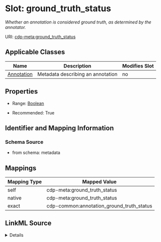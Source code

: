 

# Slot: ground_truth_status


_Whether an annotation is considered ground truth, as determined by the annotator._



URI: [cdp-meta:ground_truth_status](metadataground_truth_status)



<!-- no inheritance hierarchy -->





## Applicable Classes

| Name | Description | Modifies Slot |
| --- | --- | --- |
| [Annotation](Annotation.md) | Metadata describing an annotation |  no  |







## Properties

* Range: [Boolean](Boolean.md)

* Recommended: True





## Identifier and Mapping Information







### Schema Source


* from schema: metadata




## Mappings

| Mapping Type | Mapped Value |
| ---  | ---  |
| self | cdp-meta:ground_truth_status |
| native | cdp-meta:ground_truth_status |
| exact | cdp-common:annotation_ground_truth_status |




## LinkML Source

<details>
```yaml
name: ground_truth_status
description: Whether an annotation is considered ground truth, as determined by the
  annotator.
from_schema: metadata
exact_mappings:
- cdp-common:annotation_ground_truth_status
rank: 1000
ifabsent: 'False'
alias: ground_truth_status
owner: Annotation
domain_of:
- Annotation
range: boolean
recommended: true
inlined: true
inlined_as_list: true

```
</details>